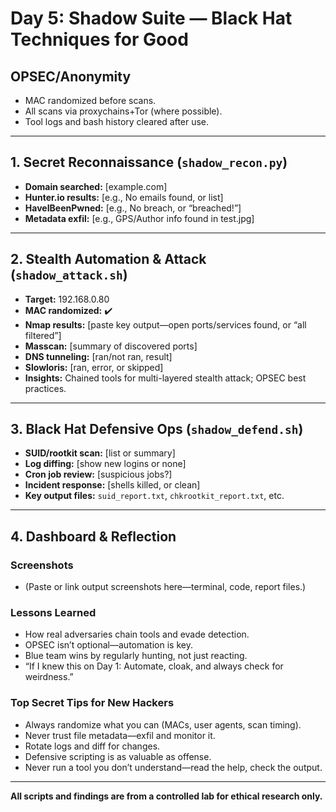 # Day 5: Shadow Suite — Black Hat Techniques for Good

## OPSEC/Anonymity
- MAC randomized before scans.
- All scans via proxychains+Tor (where possible).
- Tool logs and bash history cleared after use.

---

## 1. Secret Reconnaissance (`shadow_recon.py`)
- **Domain searched:** [example.com]
- **Hunter.io results:** [e.g., No emails found, or list]
- **HaveIBeenPwned:** [e.g., No breach, or “breached!”]
- **Metadata exfil:** [e.g., GPS/Author info found in test.jpg]

---

## 2. Stealth Automation & Attack (`shadow_attack.sh`)
- **Target:** 192.168.0.80
- **MAC randomized:** ✔️
- **Nmap results:** [paste key output—open ports/services found, or “all filtered”]
- **Masscan:** [summary of discovered ports]
- **DNS tunneling:** [ran/not ran, result]
- **Slowloris:** [ran, error, or skipped]
- **Insights:** Chained tools for multi-layered stealth attack; OPSEC best practices.

---

## 3. Black Hat Defensive Ops (`shadow_defend.sh`)
- **SUID/rootkit scan:** [list or summary]
- **Log diffing:** [show new logins or none]
- **Cron job review:** [suspicious jobs?]
- **Incident response:** [shells killed, or clean]
- **Key output files:** `suid_report.txt`, `chkrootkit_report.txt`, etc.

---

## 4. Dashboard & Reflection

### **Screenshots**
- (Paste or link output screenshots here—terminal, code, report files.)

### **Lessons Learned**
- How real adversaries chain tools and evade detection.
- OPSEC isn’t optional—automation is key.
- Blue team wins by regularly hunting, not just reacting.
- “If I knew this on Day 1: Automate, cloak, and always check for weirdness.”

### **Top Secret Tips for New Hackers**
- Always randomize what you can (MACs, user agents, scan timing).
- Never trust file metadata—exfil and monitor it.
- Rotate logs and diff for changes.
- Defensive scripting is as valuable as offense.
- Never run a tool you don’t understand—read the help, check the output.

---

**All scripts and findings are from a controlled lab for ethical research only.**
